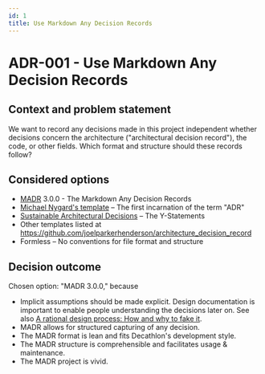 ```yaml
---
id: 1
title: Use Markdown Any Decision Records
---
```

# ADR-001 - Use Markdown Any Decision Records

## Context and problem statement

We want to record any decisions made in this project independent whether decisions concern the architecture ("architectural decision record"), the code, or other fields.
Which format and structure should these records follow?

## Considered options

* [MADR](https://adr.github.io/madr/) 3.0.0 - The Markdown Any Decision Records
* [Michael Nygard's template](http://thinkrelevance.com/blog/2011/11/15/documenting-architecture-decisions) – The first incarnation of the term "ADR"
* [Sustainable Architectural Decisions](https://www.infoq.com/articles/sustainable-architectural-design-decisions) – The Y-Statements
* Other templates listed at <https://github.com/joelparkerhenderson/architecture_decision_record>
* Formless – No conventions for file format and structure

## Decision outcome

Chosen option: "MADR 3.0.0," because

* Implicit assumptions should be made explicit.
  Design documentation is important to enable people understanding the decisions later on.
  See also [A rational design process: How and why to fake it](https://doi.org/10.1109/TSE.1986.6312940).
* MADR allows for structured capturing of any decision.
* The MADR format is lean and fits Decathlon's development style.
* The MADR structure is comprehensible and facilitates usage & maintenance.
* The MADR project is vivid.
